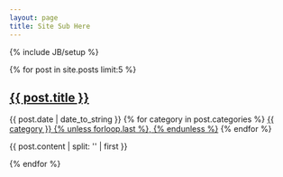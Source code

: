 ```yaml
---
layout: page
title: Site Sub Here
---
```

{% include JB/setup %}


{% for post in site.posts limit:5 %}

<article>
  <h2><a href="{{ BASE_PATH }}{{ post.url }}">{{ post.title }}</a></h2>
  <p class="postmeta">
  <span class="published">{{ post.date | date_to_string }}</span>
	<span class="categories">
		{% for category in post.categories %}
			<a href="/categories.html#{{ category }}-ref">{{ category }}
      {% unless forloop.last %}, {% endunless %}</a>
		{% endfor %}
  	</span>
  </p>
  <div> {{ post.content | split: '<!-- more -->' | first }} </div>
</article>

{% endfor %}